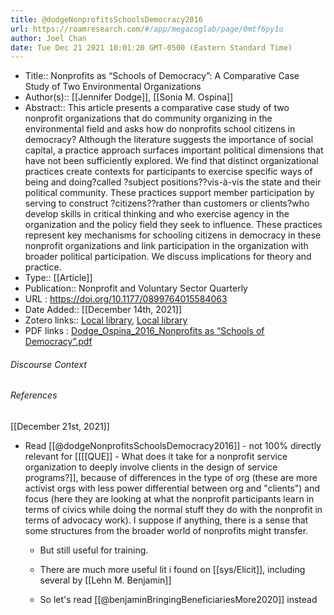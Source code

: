 ```yaml
---
title: @dodgeNonprofitsSchoolsDemocracy2016
url: https://roamresearch.com/#/app/megacoglab/page/0mtf6py1u
author: Joel Chan
date: Tue Dec 21 2021 10:01:20 GMT-0500 (Eastern Standard Time)
---
```


- Title:: Nonprofits as “Schools of Democracy”: A Comparative Case Study of Two Environmental Organizations
- Author(s):: [[Jennifer Dodge]], [[Sonia M. Ospina]]
- Abstract:: This article presents a comparative case study of two nonprofit organizations that do community organizing in the environmental field and asks how do nonprofits school citizens in democracy? Although the literature suggests the importance of social capital, a practice approach surfaces important political dimensions that have not been sufficiently explored. We find that distinct organizational practices create contexts for participants to exercise specific ways of being and doing?called ?subject positions??vis-à-vis the state and their political community. These practices support member participation by serving to construct ?citizens??rather than customers or clients?who develop skills in critical thinking and who exercise agency in the organization and the policy field they seek to influence. These practices represent key mechanisms for schooling citizens in democracy in these nonprofit organizations and link participation in the organization with broader political participation. We discuss implications for theory and practice.
- Type:: [[Article]]
- Publication:: Nonprofit and Voluntary Sector Quarterly
- URL : https://doi.org/10.1177/0899764015584063
- Date Added:: [[December 14th, 2021]]
- Zotero links:: [Local library](zotero://select/groups/2451508/items/SZW3BSLF), [Local library](https://www.zotero.org/groups/2451508/items/SZW3BSLF)
- PDF links : [Dodge_Ospina_2016_Nonprofits as “Schools of Democracy”.pdf](zotero://open-pdf/groups/2451508/items/YTYV3RVH)

###### Discourse Context



###### References

[[December 21st, 2021]]

- Read [[@dodgeNonprofitsSchoolsDemocracy2016]] - not 100% directly relevant for [[[[QUE]] - What does it take for a nonprofit service organization to deeply involve clients in the design of service programs?]], because of differences in the type of org (these are more activist orgs with less power differential between org and "clients") and focus (here they are looking at what the nonprofit participants learn in terms of civics while doing the normal stuff they do with the nonprofit in terms of advocacy work). I suppose if anything, there is a sense that some structures from the broader world of nonprofits might transfer.

    - But still useful for training.

    - There are much more useful lit i found on [[sys/Elicit]], including several by [[Lehn M. Benjamin]]

    - So let's read [[@benjaminBringingBeneficiariesMore2020]] instead
